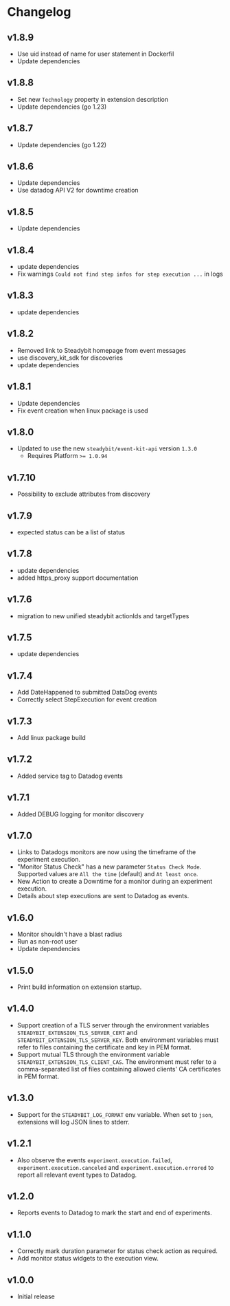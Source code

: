 # Changelog

## v1.8.9

- Use uid instead of name for user statement in Dockerfil
- Update dependencies

## v1.8.8

- Set new `Technology` property in extension description
- Update dependencies (go 1.23)

## v1.8.7

- Update dependencies (go 1.22)

## v1.8.6

- Update dependencies
- Use datadog API V2 for downtime creation

## v1.8.5

- Update dependencies

## v1.8.4

- update dependencies
- Fix warnings `Could not find step infos for step execution ...` in logs

## v1.8.3

- update dependencies

## v1.8.2

- Removed link to Steadybit homepage from event messages
- use discovery_kit_sdk for discoveries
- update dependencies

## v1.8.1

- Update dependencies
- Fix event creation when linux package is used

## v1.8.0

- Updated to use the new `steadybit/event-kit-api` version `1.3.0`
	- Requires Platform `>= 1.0.94`

## v1.7.10

- Possibility to exclude attributes from discovery

## v1.7.9

- expected status can be a list of status

## v1.7.8

- update dependencies
- added https_proxy support documentation

## v1.7.6

- migration to new unified steadybit actionIds and targetTypes

## v1.7.5

- update dependencies

## v1.7.4

- Add DateHappened to submitted DataDog events
- Correctly select StepExecution for event creation

## v1.7.3

- Add linux package build

## v1.7.2

- Added service tag to Datadog events

## v1.7.1

- Added DEBUG logging for monitor discovery

## v1.7.0

- Links to Datadogs monitors are now using the timeframe of the experiment execution.
- "Monitor Status Check" has a new parameter `Status Check Mode`. Supported values are `All the time` (default)
	and `At least once`.
- New Action to create a Downtime for a monitor during an experiment execution.
- Details about step executions are sent to Datadog as events.

## v1.6.0

- Monitor shouldn't have a blast radius
- Run as non-root user
- Update dependencies

## v1.5.0

- Print build information on extension startup.

## v1.4.0

- Support creation of a TLS server through the environment variables `STEADYBIT_EXTENSION_TLS_SERVER_CERT`
	and `STEADYBIT_EXTENSION_TLS_SERVER_KEY`. Both environment variables must refer to files containing the certificate
	and key in PEM format.
- Support mutual TLS through the environment variable `STEADYBIT_EXTENSION_TLS_CLIENT_CAS`. The environment must refer
	to a comma-separated list of files containing allowed clients' CA certificates in PEM format.

## v1.3.0

- Support for the `STEADYBIT_LOG_FORMAT` env variable. When set to `json`, extensions will log JSON lines to stderr.

## v1.2.1

- Also observe the events `experiment.execution.failed`, `experiment.execution.canceled`
	and `experiment.execution.errored` to report all relevant event types to Datadog.

## v1.2.0

- Reports events to Datadog to mark the start and end of experiments.

## v1.1.0

- Correctly mark duration parameter for status check action as required.
- Add monitor status widgets to the execution view.

## v1.0.0

- Initial release
